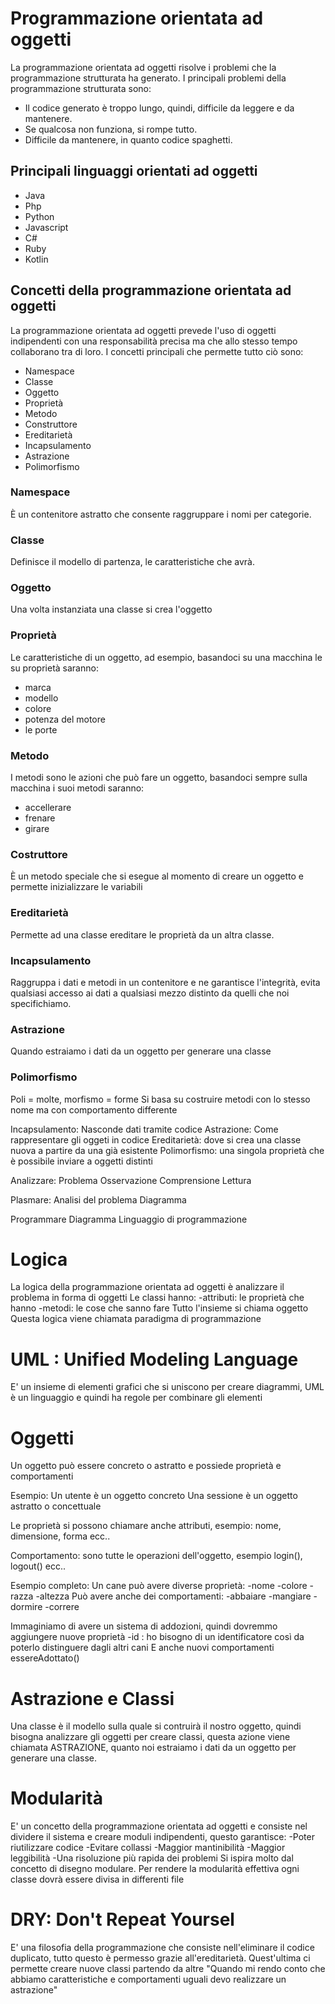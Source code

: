 # Programmazione orientata ad oggetti
La programmazione orientata ad oggetti risolve i problemi che la programmazione strutturata ha generato.
I principali problemi della programmazione strutturata sono:
- Il codice generato è troppo lungo, quindi, difficile da leggere e da mantenere. 
- Se qualcosa non funziona, si rompe tutto.
- Difficile da mantenere, in quanto codice spaghetti.

## Principali linguaggi orientati ad oggetti
- Java
- Php
- Python
- Javascript
- C#
- Ruby
- Kotlin

## Concetti della programmazione orientata ad oggetti
La programmazione orientata ad oggetti prevede l'uso di oggetti indipendenti con una responsabilità precisa ma che allo stesso tempo collaborano tra di loro.
I concetti principali che permette tutto ciò sono:
- Namespace
- Classe
- Oggetto
- Proprietà
- Metodo
- Construttore
- Ereditarietà
- Incapsulamento
- Astrazione
- Polimorfismo

### Namespace
È un contenitore astratto che consente raggruppare i nomi per categorie.

### Classe
Definisce il modello di partenza, le caratteristiche che avrà.

### Oggetto
Una volta instanziata una classe si crea l'oggetto

### Proprietà
Le caratteristiche di un oggetto, ad esempio, basandoci su una macchina le su proprietà saranno:
- marca
- modello
- colore
- potenza del motore
- le porte

### Metodo
I metodi sono le azioni che può fare un oggetto, basandoci sempre sulla macchina i suoi metodi saranno:
- accellerare
- frenare
- girare

### Costruttore
È un metodo speciale che si esegue al momento di creare un oggetto e permette inizializzare le variabili

### Ereditarietà
Permette ad una classe ereditare le proprietà da un altra classe.

### Incapsulamento
Raggruppa i dati e metodi in un contenitore e ne garantisce l'integrità, evita qualsiasi accesso ai dati a qualsiasi mezzo distinto da quelli che noi specifichiamo.

### Astrazione
Quando estraiamo i dati da un oggetto per generare una classe

### Polimorfismo
Poli = molte, morfismo = forme
Si basa su costruire metodi con lo stesso nome ma con comportamento differente



Incapsulamento: Nasconde dati tramite codice
Astrazione: Come rappresentare gli oggeti in codice
Ereditarietà: dove si crea una classe nuova a partire da una già esistente
Polimorfismo: una singola proprietà che è possibile inviare a oggetti distinti

Analizzare:
Problema
Osservazione
Comprensione
Lettura

Plasmare:
Analisi del problema
Diagramma

Programmare
Diagramma
Linguaggio di programmazione


# Logica
La logica della programmazione orientata ad oggetti è analizzare il problema in forma di oggetti
Le classi hanno:
-attributi: le proprietà che hanno
-metodi: le cose che sanno fare
Tutto l'insieme si chiama oggetto
Questa logica viene chiamata paradigma di programmazione



# UML : Unified Modeling Language
E' un insieme di elementi grafici che si uniscono per creare diagrammi, UML è un linguaggio e quindi ha regole per combinare gli elementi

# Oggetti
Un oggetto può essere concreto o astratto e possiede proprietà e comportamenti

Esempio:
Un utente è un oggetto concreto
Una sessione è un oggetto astratto o concettuale

Le proprietà si possono chiamare anche attributi, esempio:
nome, dimensione, forma ecc..

Comportamento: sono tutte le operazioni dell'oggetto, esempio
login(), logout() ecc..

Esempio completo:
Un cane può avere diverse proprietà:
-nome
-colore
-razza
-altezza
Può avere anche dei comportamenti:
-abbaiare
-mangiare
-dormire
-correre

Immaginiamo di avere un sistema di addozioni, quindi dovremmo aggiungere nuove proprietà
-id : ho bisogno di un identificatore così da poterlo distinguere dagli altri cani
E anche nuovi comportamenti
essereAdottato()

# Astrazione e Classi
Una classe è il modello sulla quale si contruirà il nostro oggetto, quindi bisogna analizzare gli oggetti per creare classi, questa azione viene chiamata ASTRAZIONE, quanto noi estraiamo i dati da un oggetto per generare una classe.

# Modularità
E' un concetto della programmazione orientata ad oggetti e consiste nel dividere il sistema e creare moduli indipendenti, questo garantisce:
-Poter riutilizzare codice 
-Evitare collassi
-Maggior mantinibilità 
-Maggior leggibilità
-Una risoluzione più rapida dei problemi
Si ispira molto dal concetto di disegno modulare.
Per rendere la modularità effettiva ogni classe dovrà essere divisa in differenti file

# DRY: Don't Repeat Yoursel
E' una filosofia della programmazione che consiste nell'eliminare il codice duplicato, tutto questo è permesso grazie all'ereditarietà.
Quest'ultima ci permette creare nuove classi partendo da altre
"Quando mi rendo conto che abbiamo caratteristiche e comportamenti uguali devo realizzare un astrazione"


